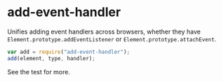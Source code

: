 # add-event-handler

Unifies adding event handlers across browsers, whether they have `Element.prototype.addEventListener` or `Element.prototype.attachEvent`.

``` js
var add = require("add-event-handler");
add(element, type, handler);
```

See the test for more.
